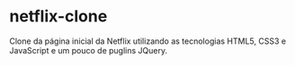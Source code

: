 # netflix-clone
 Clone da página inicial da Netflix utilizando as tecnologias HTML5, CSS3 e JavaScript e um pouco de puglins JQuery.
